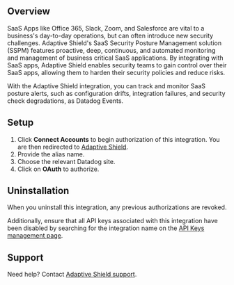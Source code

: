 ## Overview
SaaS Apps like Office 365, Slack, Zoom, and Salesforce are vital to a business's day-to-day operations, but can often introduce new security challenges. Adaptive Shield's SaaS Security Posture Management solution (SSPM) features proactive, deep, continuous, and automated monitoring and management of business critical SaaS applications. By integrating with SaaS apps, Adaptive Shield enables security teams to gain control over their SaaS apps, allowing them to harden their security policies and reduce risks.

With the Adaptive Shield integration, you can track and monitor SaaS posture alerts, such as configuration drifts, integration failures, and security check degradations, as Datadog Events.

## Setup

1. Click **Connect Accounts** to begin authorization of this integration. You are then redirected to [Adaptive Shield][1].
2. Provide the alias name.
3. Choose the relevant Datadog site. 
4. Click on **OAuth** to authorize.


## Uninstallation

When you uninstall this integration, any previous authorizations are revoked. 

Additionally, ensure that all API keys associated with this integration have been disabled by searching for the integration name on the [API Keys management page](/organization-settings/api-keys?filter=Adaptive%20Shield).


## Support
Need help? Contact [Adaptive Shield support][2].

[1]: https://dashboard.adaptive-shield.com/settings/alerts/add/63230b73c9624b93dadf38d4
[2]: mailto:support@adaptive-shield.com
